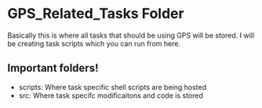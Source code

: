 # GPS_Related_Tasks Folder

Basically this is where all tasks that should be using GPS will be stored. I will be creating task scripts which you can run from here. 

## Important folders!

- scripts: Where task specific shell scripts are being hosted
- src: Where task specifc modificaitons and code is stored
